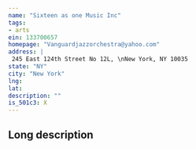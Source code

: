 ```yaml
---
name: "Sixteen as one Music Inc"
tags:
- arts
ein: 133700657
homepage: "Vanguardjazzorchestra@yahoo.com"
address: |
 245 East 124th Street No 12L, \nNew York, NY 10035
state: "NY"
city: "New York"
lng: 
lat: 
description: ""
is_501c3: X
---
```


## Long description


